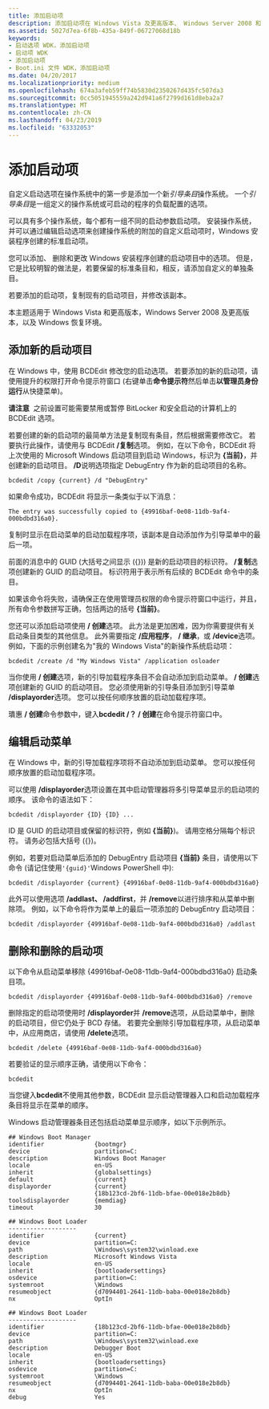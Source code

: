 ```yaml
---
title: 添加启动项
description: 添加启动项在 Windows Vista 及更高版本、 Windows Server 2008 和更高版本、 和 Windows 恢复环境
ms.assetid: 5027d7ea-6f8b-435a-849f-06727068d18b
keywords:
- 启动选项 WDK，添加启动项
- 启动项 WDK
- 添加启动项
- Boot.ini 文件 WDK，添加启动项
ms.date: 04/20/2017
ms.localizationpriority: medium
ms.openlocfilehash: 674a3afeb59ff74b5830d2350267d435fc507da3
ms.sourcegitcommit: 0cc5051945559a242d941a6f2799d161d8eba2a7
ms.translationtype: MT
ms.contentlocale: zh-CN
ms.lasthandoff: 04/23/2019
ms.locfileid: "63332053"
---
```

# <a name="adding-boot-entries"></a>添加启动项


自定义启动选项在操作系统中的第一步是添加一个新*引导条目*操作系统。 一个*引导条目*是一组定义的操作系统或可启动的程序的负载配置的选项。

可以具有多个操作系统，每个都有一组不同的启动参数启动项。 安装操作系统，并可以通过编辑启动选项来创建操作系统的附加的自定义启动项时，Windows 安装程序创建的标准启动项。

您可以添加、 删除和更改 Windows 安装程序创建的启动项目中的选项。 但是，它是比较明智的做法是，若要保留的标准条目和，相反，请添加自定义的单独条目。

若要添加的启动项，复制现有的启动项目，并修改该副本。

本主题适用于 Windows Vista 和更高版本，Windows Server 2008 及更高版本，以及 Windows 恢复环境。

## 添加新的启动项目 <a name="adding-a-new-boot-entry-in-windows-vista-and-later"></a>

在 Windows 中，使用 BCDEdit 修改您的启动选项。 若要添加的新的启动项，请使用提升的权限打开命令提示符窗口 (右键单击**命令提示符**然后单击**以管理员身份运行**从快捷菜单)。

**请注意**  之前设置可能需要禁用或暂停 BitLocker 和安全启动的计算机上的 BCDEdit 选项。

 

若要创建的新的启动项的最简单方法是复制现有条目，然后根据需要修改它。 若要执行此操作，请使用与 BCDEdit **/复制**选项。 例如，在以下命令，BCDEdit 将上次使用的 Microsoft Windows 启动项目到启动 Windows，标识为 **{当前}**，并创建新的启动项目。 **/D**说明选项指定 DebugEntry 作为新的启动项目的名称。

```
bcdedit /copy {current} /d "DebugEntry"
```

如果命令成功，BCDEdit 将显示一条类似于以下消息：

```
The entry was successfully copied to {49916baf-0e08-11db-9af4-000bdbd316a0}.
```

复制时显示在启动菜单的启动加载程序项，该副本是自动添加作为引导菜单中的最后一项。

前面的消息中的 GUID (大括号之间显示 ({})) 是新的启动项目的标识符。 **/复制**选项创建新的 GUID 的启动项目。 标识符用于表示所有后续的 BCDEdit 命令中的条目。

如果该命令将失败，请确保正在使用管理员权限的命令提示符窗口中运行，并且，所有命令参数拼写正确，包括两边的括号 **{当前}**。

您还可以添加启动项使用 **/ 创建**选项。 此方法是更加困难，因为你需要提供有关启动条目类型的其他信息。 此外需要指定 **/应用程序**， **/ 继承**，或 **/device**选项。 例如，下面的示例创建名为"我的 Windows Vista"的新操作系统启动项：

```
bcdedit /create /d "My Windows Vista" /application osloader
```

当你使用 **/ 创建**选项，新的引导加载程序条目不会自动添加到启动菜单。 **/ 创建**选项创建新的 GUID 的启动项目。 您必须使用新的引导条目添加到引导菜单 **/displayorder**选项。 您可以按任何顺序放置的启动加载程序项。

璝惠 **/ 创建**命令参数中，键入**bcdedit /？ / 创建**在命令提示符窗口中。

## 编辑启动菜单 <a name="editing-the-boot-menu-in-windows-vista-and-later"></a>

在 Windows 中，新的引导加载程序项将不自动添加到启动菜单。 您可以按任何顺序放置的启动加载程序项。

可以使用 **/displayorder**选项设置在其中启动管理器将多引导菜单显示的启动项的顺序。 该命令的语法如下：

```
bcdedit /displayorder {ID} {ID} ...
```

ID 是 GUID 的启动项目或保留的标识符，例如 **{当前}**)。 请用空格分隔每个标识符。 请务必包括大括号 ({})。

例如，若要对启动菜单后添加的 DebugEntry 启动项目 **{当前}** 条目，请使用以下命令 (请记住使用`'{guid}'`Windows PowerShell 中):

```
bcdedit /displayorder {current} {49916baf-0e08-11db-9af4-000bdbd316a0}
```

此外可以使用选项 **/addlast、 /addfirst**，并 **/remove**以进行排序和从菜单中删除项。 例如，以下命令将作为菜单上的最后一项添加的 DebugEntry 启动项目：

```
bcdedit /displayorder {49916baf-0e08-11db-9af4-000bdbd316a0} /addlast
```

## 删除和删除的启动项 <a name="removing-a-boot-entry-in-windows-vista-and-later"></a>

以下命令从启动菜单移除 {49916baf-0e08-11db-9af4-000bdbd316a0} 启动条目项。

```
bcdedit /displayorder {49916baf-0e08-11db-9af4-000bdbd316a0} /remove
```

删除指定的启动项使用时 **/displayorder**并 **/remove**选项，从启动菜单中，删除的启动项目，但它仍处于 BCD 存储。 若要完全删除引导加载程序项，从启动菜单中，从应用商店，请使用 **/delete**选项。

```
bcdedit /delete {49916baf-0e08-11db-9af4-000bdbd316a0}
```

若要验证的显示顺序正确，请使用以下命令：

```
bcdedit
```

当您键入**bcdedit**不使用其他参数，BCDEdit 显示启动管理器入口和启动加载程序条目将显示在菜单的顺序。

Windows 启动管理器条目还包括启动菜单显示顺序，如以下示例所示。

```
## Windows Boot Manager
identifier              {bootmgr}
device                  partition=C:
description             Windows Boot Manager
locale                  en-US
inherit                 {globalsettings}
default                 {current}
displayorder            {current}
                        {18b123cd-2bf6-11db-bfae-00e018e2b8db}
toolsdisplayorder       {memdiag}
timeout                 30

## Windows Boot Loader
-------------------
identifier              {current}
device                  partition=C:
path                    \Windows\system32\winload.exe
description             Microsoft Windows Vista
locale                  en-US
inherit                 {bootloadersettings}
osdevice                partition=C:
systemroot              \Windows
resumeobject            {d7094401-2641-11db-baba-00e018e2b8db}
nx                      OptIn

## Windows Boot Loader
-------------------
identifier              {18b123cd-2bf6-11db-bfae-00e018e2b8db}
device                  partition=C:
path                    \Windows\system32\winload.exe
description             Debugger Boot
locale                  en-US
inherit                 {bootloadersettings}
osdevice                partition=C:
systemroot              \Windows
resumeobject            {d7094401-2641-11db-baba-00e018e2b8db}
nx                      OptIn
debug                   Yes
```
